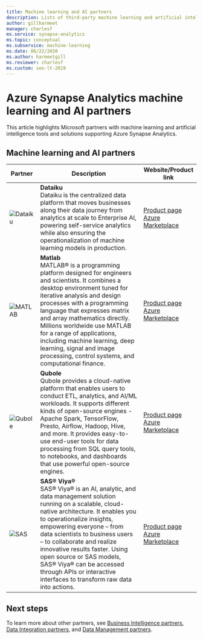 ```yaml
---
title: Machine learning and AI partners 
description: Lists of third-party machine learning and artificial intelligence partners with solutions that support Azure Synapse Analytics.
author: gillharmeet
manager: charlesf
ms.service: synapse-analytics
ms.topic: conceptual
ms.subservice: machine-learning
ms.date: 06/22/2020
ms.author: harmeetgill
ms.reviewer: charlesf
ms.custom: seo-lt-2019
---
```


# Azure Synapse Analytics machine learning and AI partners

This article highlights Microsoft partners with machine learning and artificial intelligence tools and solutions supporting Azure Synapse Analytics.

## Machine learning and AI partners
| Partner | Description | Website/Product link |
| ------- | ----------- | -------------------- |
| ![Dataiku](./media/machine-learning-and-ai/dataiku-logo.png) |**Dataiku**<br>Dataiku is the centralized data platform that moves businesses along their data journey from analytics at scale to Enterprise AI, powering self-service analytics while also ensuring the operationalization of machine learning models in production. |[Product page](https://www.dataiku.com/partners/microsoft/)<br> [Azure Marketplace](https://azuremarketplace.microsoft.com/en-us/marketplace/apps/dataiku.dataiku-data-science-studio)<br> |
| ![MATLAB](./media/machine-learning-and-ai/mathworks-logo.png) |**Matlab**<br>MATLAB® is a programming platform designed for engineers and scientists. It combines a desktop environment tuned for iterative analysis and design processes with a programming language that expresses matrix and array mathematics directly. Millions worldwide use MATLAB for a range of applications, including machine learning, deep learning, signal and image processing, control systems, and computational finance. |[Product page](https://www.mathworks.com/products/database.html)<br> [Azure Marketplace](https://azuremarketplace.microsoft.com/en-us/marketplace/apps/mathworks-inc.matlab-byol?tab=Overview)<br> |
| ![Qubole](./media/data-integration/qubole_logo.png) |**Qubole**<br>Qubole provides a cloud-native platform that enables users to conduct ETL, analytics, and AI/ML workloads. It supports different kinds of open-source engines - Apache Spark, TensorFlow, Presto, Airflow, Hadoop, Hive, and more. It provides easy-to-use end-user tools for data processing from SQL query tools, to notebooks, and dashboards that use powerful open-source engines.|[Product page](https://www.qubole.com/company/partners/partners-microsoft-azure/)<br> [Azure Marketplace](https://azuremarketplace.microsoft.com/marketplace/apps/qubole-inc.qubole-data-service?tab=Overview) 
| ![SAS](./media/business-intelligence/sas-logo.jpg) |**SAS® Viya®**<br>SAS® Viya® is an AI, analytic, and data management solution running on a scalable, cloud-native architecture. It enables you to operationalize insights, empowering everyone – from data scientists to business users – to collaborate and realize innovative results faster. Using open source or SAS models, SAS® Viya® can be accessed through APIs or interactive interfaces to transform raw data into actions. |[Product page](https://www.sas.com/microsoft)<br> [Azure Marketplace](https://azuremarketplace.microsoft.com/marketplace/apps/sas-institute-560503.sas-viya-saas?tab=Overview)<br> |

## Next steps
To learn more about other partners, see [Business Intelligence partners](business-intelligence.md), [Data Integration partners](data-integration.md), and [Data Management partners](data-management.md).





